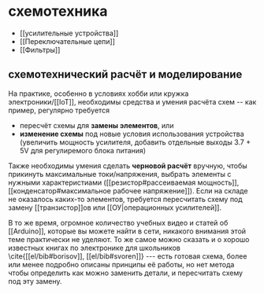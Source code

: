 # схемотехника

- [[усилительные устройства]]
- [[Переключательные цепи]]
- [[Фильтры]]

## схемотехнический расчёт и моделирование

На практике, особенно в условиях хобби или кружка электроники/[[IoT]], необходимы средства и умения расчёта схем -- как пример, регулярно требуется 
- пересчёт схемы для **замены элементов**, или
- **изменение схемы** под новые условия использования устройства (увеличить мощность усилителя, добавить отдельные выходы 3.7 + 5V для регулиремого блока питания)

Также необходимы умения сделать **черновой расчёт** вручную, чтобы прикинуть максимальные токи/напряжения, выбрать элементы с нужными характеристиами ([[резистор#рассеиваемая мощность]], [[конденсатор#максимальное рабочее напряжение]]). Если на складе не оказалось каких-то элементов, требуется пересчитать схему под замену [[транзистор]]ов или [[ОУ|операционных усилителей]].

В то же время, огромное количество учебных видео и статей об [[Arduino]], которые вы можете найти в сети, никакого внимания этой теме практически не уделяют. То же самое можно сказать и о хорошо известных книгах по электронике для школьников \cite{[[el/bib#borisov]], [[el/bib#svoren]]} --- есть готовая схема, более или менее подробно описаны принципы её работы, но нет метода чтобы определить как можно заменить детали, и пересчитать схему под эту замену.
